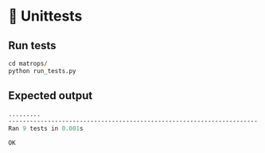 # :test_tube: Unittests


## Run tests
```ps
cd matrops/
python run_tests.py
```

## Expected output 

```ps
.........
----------------------------------------------------------------------
Ran 9 tests in 0.001s

OK
```